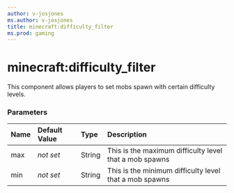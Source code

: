 ```yaml
---
author: v-josjones
ms.author: v-josjones
title: minecraft:difficulty_filter
ms.prod: gaming
---
```


# minecraft:difficulty_filter

This component allows players to set mobs spawn with certain difficulty levels.

### Parameters

|Name |Default Value|Type |Description |
|:-----------|:-----------|:-----------|:-----------|
| max|*not set* |String | This is the maximum difficulty level that a mob spawns |
| min|*not set*  |String | This is the minimum difficulty level that a mob spawns |
